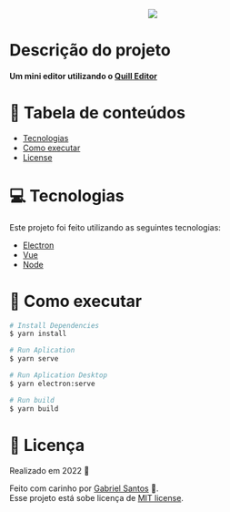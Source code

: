 <p align="center">
<img src="https://i.ibb.co/kQn1YCQ/Screen-Shot-2022-06-12-at-15-55-37.png"/>
</p>

#  Descrição do projeto
<h4>Um mini editor utilizando o <a href="https://quilljs.com">Quill Editor</a>
</h4>

# :pushpin: Tabela de conteúdos

* [Tecnologias](#computer-tecnologias)
* [Como executar](#construction-como-executar)
* [License](#closed_book-licença)


# :computer: Tecnologias
Este projeto foi feito utilizando as seguintes tecnologias:

* [Electron](https://www.electronjs.org/)
* [Vue](https://vuejs.org)
* [Node](https://nodejs.org)

# :construction: Como executar
```bash
# Install Dependencies
$ yarn install

# Run Aplication
$ yarn serve

# Run Aplication Desktop
$ yarn electron:serve

# Run build
$ yarn build
```

# :closed_book: Licença
Realizado em 2022 :closed_book:

Feito com carinho por [Gabriel Santos](https://github.com/biandishilaji) 🚀.
<br>
Esse projeto está sobe licença de [MIT license](./LICENSE).


